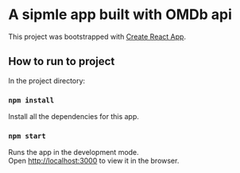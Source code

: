 # A sipmle app built with OMDb api

This project was bootstrapped with [Create React App](https://github.com/facebook/create-react-app).

## How to run to project

In the project directory:

### `npm install`

Install all the dependencies for this app.

### `npm start`

Runs the app in the development mode.\
Open [http://localhost:3000](http://localhost:3000) to view it in the browser.
